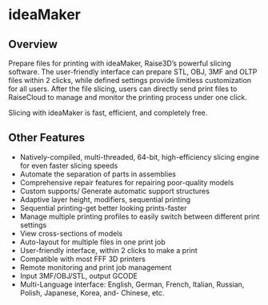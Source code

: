 # ideaMaker

## Overview

Prepare files for printing with ideaMaker, Raise3D’s powerful slicing software. The user-friendly interface can prepare STL, OBJ, 3MF and OLTP files within 2 clicks, while defined settings provide limitless customization for all users. After the file slicing, users can directly send print files to RaiseCloud to manage and monitor the printing process under one click.

Slicing with ideaMaker is fast, efficient, and completely free.

## Other Features
- Natively-compiled, multi-threaded, 64-bit, high-efficiency slicing engine for even faster slicing speeds
- Automate the separation of parts in assemblies
- Comprehensive repair features for repairing poor-quality models
- Custom supports/ Generate automatic support structures
- Adaptive layer height, modifiers, sequential printing
- Sequential printing-get better looking prints-faster
- Manage multiple printing profiles to easily switch between different print settings
- View cross-sections of models
- Auto-layout for multiple files in one print job
- User-friendly interface, within 2 clicks to make a print
- Compatible with most FFF 3D printers
- Remote monitoring and print job management
- Input 3MF/OBJ/STL, output GCODE
- Multi-Language interface: English, German, French, Italian, Russian, Polish, Japanese, Korea, and- Chinese, etc.

